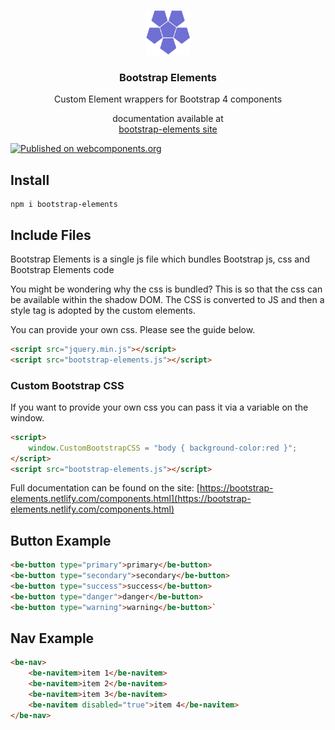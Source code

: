  <p align="center">
  <a href="https://github.com/codedia/bootstrap-elements">
    <img src="https://raw.githubusercontent.com/codedia/bootstrap-elements/master/example/image/logo_p.png" alt="Bootstrap Elements logo" width="72" height="72">
  </a>
</p>
<h3 align="center">Bootstrap Elements</h3>
<p align="center">
Custom Element wrappers for Bootstrap 4 components
</p> 
<p align="center">  
documentation available at<br>
<a href="https://bootstrap-elements.netlify.com">bootstrap-elements site</a>
</p>  

[![Published on webcomponents.org](https://img.shields.io/badge/webcomponents.org-published-blue.svg?style=flat-square)](https://www.webcomponents.org/element/bootstrap-elements)

<!--
```
<custom-element-demo>
  <template>
    <script src="https://bootstrap-elements.netlify.com/jquery.min.js"></script>
    <script src="https://bootstrap-elements.netlify.com/bootstrap-elements.js"></script>
    <be-button type="primary">primary</be-button>
    <be-button type="secondary">secondary</be-button>
    <be-button type="success">success</be-button>
    <be-button type="danger">danger</be-button>
    <be-button type="warning">warning</be-button>
  </template>
</custom-element-demo>
```
-->

## Install

```
npm i bootstrap-elements
```

## Include Files
 Bootstrap Elements is a single js file which bundles Bootstrap js, css and Bootstrap Elements code

You might be wondering why the css is bundled? This is so that the css can be available within the shadow DOM. The CSS is converted to JS and then a style tag is adopted by the custom elements.

You can provide your own css. Please see the guide below.

```html
<script src="jquery.min.js"></script>
<script src="bootstrap-elements.js"></script>
```
### Custom Bootstrap CSS
If you want to provide your own css you can pass it via a variable on the window.  
```html
<script>
    window.CustomBootstrapCSS = "body { background-color:red }";
</script>
<script src="bootstrap-elements.js"></script>
```  

Full documentation can be found on the site: [https://bootstrap-elements.netlify.com/components.html](https://bootstrap-elements.netlify.com/components.html)    

## Button Example   

```html
<be-button type="primary">primary</be-button>
<be-button type="secondary">secondary</be-button>
<be-button type="success">success</be-button>
<be-button type="danger">danger</be-button>
<be-button type="warning">warning</be-button>`
```

## Nav Example

```html
<be-nav>
    <be-navitem>item 1</be-navitem>
    <be-navitem>item 2</be-navitem>
    <be-navitem>item 3</be-navitem>
    <be-navitem disabled="true">item 4</be-navitem>
</be-nav>
```

